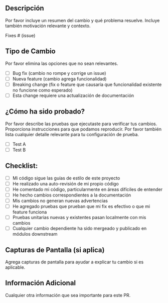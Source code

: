## Descripción
Por favor incluye un resumen del cambio y qué problema resuelve. Incluye también motivación relevante y contexto.

Fixes # (issue)

## Tipo de Cambio
Por favor elimina las opciones que no sean relevantes.

- [ ] Bug fix (cambio no rompe y corrige un issue)
- [ ] Nueva feature (cambio agrega funcionalidad)
- [ ] Breaking change (fix o feature que causaría que funcionalidad existente no funcione como esperado)
- [ ] Esta change requiere una actualización de documentación

## ¿Cómo ha sido probado?
Por favor describe las pruebas que ejecutaste para verificar tus cambios. Proporciona instrucciones para que podamos reproducir. Por favor también lista cualquier detalle relevante para tu configuración de prueba.

- [ ] Test A
- [ ] Test B

## Checklist:
- [ ] Mi código sigue las guías de estilo de este proyecto
- [ ] He realizado una auto-revisión de mi propio código
- [ ] He comentado mi código, particularmente en áreas difíciles de entender
- [ ] He hecho cambios correspondientes a la documentación
- [ ] Mis cambios no generan nuevas advertencias
- [ ] He agregado pruebas que prueban que mi fix es efectivo o que mi feature funciona
- [ ] Pruebas unitarias nuevas y existentes pasan localmente con mis cambios
- [ ] Cualquier cambio dependiente ha sido mergeado y publicado en módulos downstream

## Capturas de Pantalla (si aplica)
Agrega capturas de pantalla para ayudar a explicar tu cambio si es aplicable.

## Información Adicional
Cualquier otra información que sea importante para este PR. 
